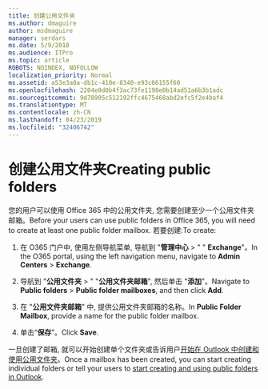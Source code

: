 ```yaml
---
title: 创建公用文件夹
ms.author: dmaguire
author: msdmaguire
manager: serdars
ms.date: 5/9/2018
ms.audience: ITPro
ms.topic: article
ROBOTS: NOINDEX, NOFOLLOW
localization_priority: Normal
ms.assetid: a53e3a0a-db1c-410e-8340-e93c06155f60
ms.openlocfilehash: 2204e0d0b4f3ac73fe1198e0b14ad51a6b3b1adc
ms.sourcegitcommit: 9d78905c512192ffc4675468abd2efc5f2e4baf4
ms.translationtype: MT
ms.contentlocale: zh-CN
ms.lasthandoff: 04/23/2019
ms.locfileid: "32406742"
---
```

# <a name="creating-public-folders"></a><span data-ttu-id="bc62a-102">创建公用文件夹</span><span class="sxs-lookup"><span data-stu-id="bc62a-102">Creating public folders</span></span>

<span data-ttu-id="bc62a-103">您的用户可以使用 Office 365 中的公用文件夹, 您需要创建至少一个公用文件夹邮箱。</span><span class="sxs-lookup"><span data-stu-id="bc62a-103">Before your users can use public folders in Office 365, you will need to create at least one public folder mailbox.</span></span> <span data-ttu-id="bc62a-104">若要创建:</span><span class="sxs-lookup"><span data-stu-id="bc62a-104">To create:</span></span>
  
1. <span data-ttu-id="bc62a-105">在 O365 门户中, 使用左侧导航菜单, 导航到 "**管理中心** \> " " **Exchange**"。</span><span class="sxs-lookup"><span data-stu-id="bc62a-105">In the O365 portal, using the left navigation menu, navigate to **Admin Centers** \> **Exchange**.</span></span>
    
2. <span data-ttu-id="bc62a-106">导航到 "**公用文件夹** \> " "**公用文件夹邮箱**", 然后单击 "**添加**"。</span><span class="sxs-lookup"><span data-stu-id="bc62a-106">Navigate to **Public folders** \> **Public folder mailboxes**, and then click **Add**.</span></span>
    
3. <span data-ttu-id="bc62a-107">在 "**公用文件夹邮箱**" 中, 提供公用文件夹邮箱的名称。</span><span class="sxs-lookup"><span data-stu-id="bc62a-107">In **Public Folder Mailbox**, provide a name for the public folder mailbox.</span></span>
    
4. <span data-ttu-id="bc62a-108">单击“**保存**”。</span><span class="sxs-lookup"><span data-stu-id="bc62a-108">Click **Save**.</span></span>
    
<span data-ttu-id="bc62a-109">一旦创建了邮箱, 就可以开始创建单个文件夹或告诉用户[开始在 Outlook 中创建和使用公用文件夹](https://support.office.com/article/Create-and-share-a-public-folder-in-Outlook-a2835011-d524-4a5c-a207-05c159bb2a97)。</span><span class="sxs-lookup"><span data-stu-id="bc62a-109">Once a mailbox has been created, you can start creating individual folders or tell your users to [start creating and using public folders in Outlook](https://support.office.com/article/Create-and-share-a-public-folder-in-Outlook-a2835011-d524-4a5c-a207-05c159bb2a97).</span></span>
  

